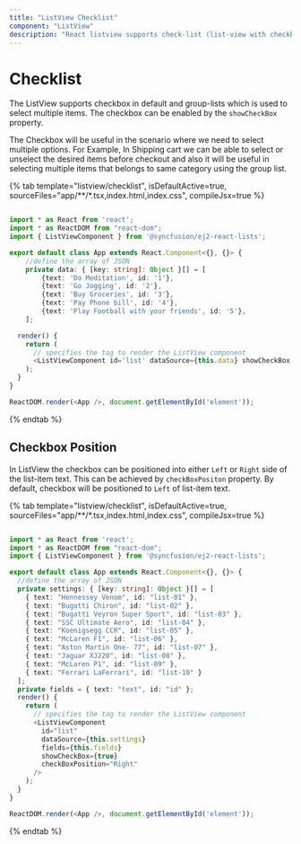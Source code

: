 ```yaml
---
title: "ListView Checklist"
component: "ListView"
description: "React listview supports check-list (list-view with checkbox) feature to select single or multiple list items."
---
```


# Checklist

The ListView supports checkbox in default and group-lists which is used to select multiple items.
The checkbox can be enabled by the `showCheckBox` property.

The Checkbox will be useful in the scenario where we need to select multiple options. For Example,
In Shipping cart we can be able to select or unselect the desired items before checkout and also
it will be useful in selecting multiple items that belongs to same category using the group list.

{% tab template="listview/checklist", isDefaultActive=true, sourceFiles="app/**/*.tsx,index.html,index.css", compileJsx=true %}

```typescript

import * as React from 'react';
import * as ReactDOM from "react-dom";
import { ListViewComponent } from '@syncfusion/ej2-react-lists';

export default class App extends React.Component<{}, {}> {
    //define the array of JSON
    private data: { [key: string]: Object }[] = [
        {text: 'Do Meditation', id: '1'},
        {text: 'Go Jogging', id: '2'},
        {text: 'Buy Groceries', id: '3'},
        {text: 'Pay Phone bill', id: '4'},
        {text: 'Play Football with your friends', id: '5'},
    ];

  render() {
    return (
      // specifies the tag to render the ListView component
      <ListViewComponent id='list' dataSource={this.data} showCheckBox = {true} headerTitle='TO DO LIst' showHeader={true}></ListViewComponent>
    );
  }
}

ReactDOM.render(<App />, document.getElementById('element'));
```

{% endtab %}

## Checkbox Position

In ListView the checkbox can be positioned into either `Left` or `Right` side of the list-item text.
This can be achieved by `checkBoxPositon` property. By default, checkbox will be positioned to `Left` of list-item text.

{% tab template="listview/checklist", isDefaultActive=true, sourceFiles="app/**/*.tsx,index.html,index.css", compileJsx=true %}

```typescript

import * as React from 'react';
import * as ReactDOM from "react-dom";
import { ListViewComponent } from '@syncfusion/ej2-react-lists';

export default class App extends React.Component<{}, {}> {
  //define the array of JSON
  private settings: { [key: string]: Object }[] = [
    { text: "Hennessey Venom", id: "list-01" },
    { text: "Bugatti Chiron", id: "list-02" },
    { text: "Bugatti Veyron Super Sport", id: "list-03" },
    { text: "SSC Ultimate Aero", id: "list-04" },
    { text: "Koenigsegg CCR", id: "list-05" },
    { text: "McLaren F1", id: "list-06" },
    { text: "Aston Martin One- 77", id: "list-07" },
    { text: "Jaguar XJ220", id: "list-08" },
    { text: "McLaren P1", id: "list-09" },
    { text: "Ferrari LaFerrari", id: "list-10" }
  ];
  private fields = { text: "text", id: "id" };
  render() {
    return (
      // specifies the tag to render the ListView component
      <ListViewComponent
        id="list"
        dataSource={this.settings}
        fields={this.fields}
        showCheckBox={true}
        checkBoxPosition="Right"
      />
    );
  }
}

ReactDOM.render(<App />, document.getElementById('element'));
```

{% endtab %}
